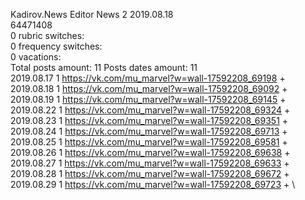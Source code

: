 Kadirov.News	Editor News 2 2019.08.18\
64471408\
0 rubric switches:\
0 frequency switches:\
0 vacations:\
Total posts amount: 11	Posts dates amount: 11\
2019.08.17 1 https://vk.com/mu_marvel?w=wall-17592208_69198 + \
2019.08.18 1 https://vk.com/mu_marvel?w=wall-17592208_69092 + \
2019.08.19 1 https://vk.com/mu_marvel?w=wall-17592208_69145 + \
2019.08.22 1 https://vk.com/mu_marvel?w=wall-17592208_69324 + \
2019.08.23 1 https://vk.com/mu_marvel?w=wall-17592208_69351 + \
2019.08.24 1 https://vk.com/mu_marvel?w=wall-17592208_69713 + \
2019.08.25 1 https://vk.com/mu_marvel?w=wall-17592208_69581 + \
2019.08.26 1 https://vk.com/mu_marvel?w=wall-17592208_69638 + \
2019.08.27 1 https://vk.com/mu_marvel?w=wall-17592208_69633 + \
2019.08.28 1 https://vk.com/mu_marvel?w=wall-17592208_69672 + \
2019.08.29 1 https://vk.com/mu_marvel?w=wall-17592208_69723 + \
